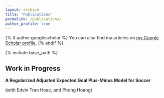 ```yaml
---
layout: archive
title: "Publications"
permalink: /publications/
author_profile: true
---
```


{% if author.googlescholar %}
  You can also find my articles on <u><a href="{{author.googlescholar}}">my Google Scholar profile</a>.</u>
{% endif %}

{% include base_path %}


Work in Progress
------

**A Regularized Adjusted Expected Goal Plus-Minus Model for Soccer**

(with Edvin Tran Hoac, and Phong Hoang)



<!---

{% for post in site.publications reversed %}
  {% include archive-single.html %}
 {% endfor %}

-->
